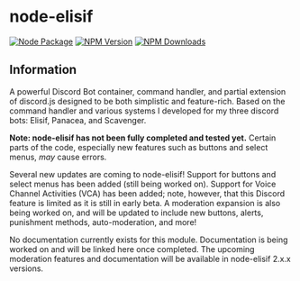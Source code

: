 # node-elisif
[![Node Package](https://github.com/Cannicide/node-elisif/actions/workflows/npm-publish.yml/badge.svg)](https://github.com/Cannicide/node-elisif/actions/workflows/npm-publish.yml) [![NPM Version](https://img.shields.io/npm/v/elisif?maxAge=2400)](https://www.npmjs.com/package/elisif) [![NPM Downloads](https://img.shields.io/npm/dt/elisif?maxAge=2400)](https://www.npmjs.com/package/elisif)


## Information
A powerful Discord Bot container, command handler, and partial extension of discord.js designed to be both simplistic and feature-rich. Based on the command handler and various systems I developed for my three discord bots: Elisif, Panacea, and Scavenger.

**Note: node-elisif has not been fully completed and tested yet.** Certain parts of the code, especially new features such as buttons and select menus, *may* cause errors.

Several new updates are coming to node-elisif! Support for buttons and select menus has been added (still being worked on). Support for Voice Channel Activities (VCA) has been added; note, however, that this Discord feature is limited as it is still in early beta. A moderation expansion is also being worked on, and will be updated to include new buttons, alerts, punishment methods, auto-moderation, and more!

No documentation currently exists for this module. Documentation is being worked on and will be linked here once completed. The upcoming moderation features and documentation will be available in node-elisif 2.x.x versions.